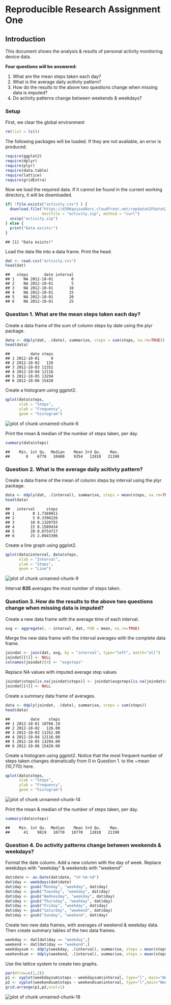 Reproducible Research Assignment One
====================================

## Introduction

This document shows the analysis & results of personal activity monitoring device data.

**Four questions will be answered:**

1. What are the mean steps taken each day?
2. What is the average daily acitivty pattern?
3. How do the results to the above two questions change when missing data is imputed?
4. Do activity patterns change between weekends & weekdays?

### Setup

First, we clear the global environment


```r
rm(list = ls())
```

The following packages will be loaded. If they are not available, an error is produced.


```r
require(ggplot2)
require(dplyr)
require(plyr)
require(data.table)
require(lattice)
require(gridExtra)
```

Now we load the required data. If it cannot be found in the current working directory, it will be downloaded.


```r
if( !file.exists("activity.csv") ) {
  download.file("https://d396qusza40orc.cloudfront.net/repdata%2Fdata%2Factivity.zip",            
                destfile = "activity.zip", method = "curl")
  unzip("activity.zip")
} else {
  print("Data exists!")
}
```

```
## [1] "Data exists!"
```

Load the data file into a data frame. Print the head.


```r
dat <- read.csv("activity.csv")
head(dat)
```

```
##   steps       date interval
## 1    NA 2012-10-01        0
## 2    NA 2012-10-01        5
## 3    NA 2012-10-01       10
## 4    NA 2012-10-01       15
## 5    NA 2012-10-01       20
## 6    NA 2012-10-01       25
```

### Question 1. What are the mean steps taken each day?

Create a data frame of the sum of column steps by date using the plyr package.


```r
data <- ddply(dat, .(date), summarise, steps = sum(steps, na.rm=TRUE))
head(data)
```

```
##         date steps
## 1 2012-10-01     0
## 2 2012-10-02   126
## 3 2012-10-03 11352
## 4 2012-10-04 12116
## 5 2012-10-05 13294
## 6 2012-10-06 15420
```

Create a histogram using ggplot2.


```r
qplot(data$steps,
      xlab = "Steps",
      ylab = "Frequency",
      geom = "histogram")
```

![plot of chunk unnamed-chunk-6](figure/unnamed-chunk-6-1.png) 

Print the mean & median of the number of steps taken, per day.


```r
summary(data$steps)
```

```
##    Min. 1st Qu.  Median    Mean 3rd Qu.    Max. 
##       0    6778   10400    9354   12810   21190
```

### Question 2. What is the average daily acitivty pattern?

Create a data frame of the mean of column steps by interval using the plyr package.


```r
data <- ddply(dat, .(interval), summarise, steps = mean(steps, na.rm=TRUE))
head(data)
```

```
##   interval     steps
## 1        0 1.7169811
## 2        5 0.3396226
## 3       10 0.1320755
## 4       15 0.1509434
## 5       20 0.0754717
## 6       25 2.0943396
```

Create a line graph using ggplot2.


```r
qplot(data$interval, data$steps,
      xlab = "Interval",
      ylab = "Steps",
      geom = "Line")
```

![plot of chunk unnamed-chunk-9](figure/unnamed-chunk-9-1.png) 

Interval **835** averages the most number of steps taken.

### Question 3. How do the results to the above two questions change when missing data is imputed?

Create a new data frame with the average time of each interval.


```r
avg <- aggregate(. ~ interval, dat, FUN = mean, na.rm=TRUE)
```

Merge the new data frame with the interval averages with the complete data frame.


```r
joindat <- join(dat, avg, by = "interval", type="left", match="all")
joindat[[5]] <- NULL
colnames(joindat)[4] <- "avgsteps"
```

Replace NA values with imputed average step values

```r
joindat$steps[is.na(joindat$steps)] <- joindat$avgsteps[is.na(joindat$steps)]
joindat[[4]] <- NULL
```

Create a summary data frame of averages.


```r
data <- ddply(joindat, .(date), summarise, steps = sum(steps))
head(data)
```

```
##         date    steps
## 1 2012-10-01 10766.19
## 2 2012-10-02   126.00
## 3 2012-10-03 11352.00
## 4 2012-10-04 12116.00
## 5 2012-10-05 13294.00
## 6 2012-10-06 15420.00
```

Create a histogram using ggplot2. Notice that the most frequent number of steps taken changes dramatically from 0 in Question 1. to the ~mean (10,770) here.


```r
qplot(data$steps,
      xlab = "Steps",
      ylab = "Frequency",
      geom = "histogram")
```

![plot of chunk unnamed-chunk-14](figure/unnamed-chunk-14-1.png) 

Print the mean & median of the number of steps taken, per day.


```r
summary(data$steps)
```

```
##    Min. 1st Qu.  Median    Mean 3rd Qu.    Max. 
##      41    9819   10770   10770   12810   21190
```

### Question 4. Do activity patterns change between weekends & weekdays?

Format the date column. Add a new column with the day of week. Replace weekdays with "weekday" & weekends with "weekend"


```r
dat$date <- as.Date(dat$date, "%Y-%m-%d") 
dat$day <- weekdays(dat$date)
dat$day <- gsub("Monday", "weekday", dat$day)
dat$day <- gsub("Tuesday", "weekday", dat$day)
dat$day <- gsub("Wednesday", "weekday", dat$day)
dat$day <- gsub("Thursday", "weekday", dat$day)
dat$day <- gsub("Friday", "weekday", dat$day)
dat$day <- gsub("Saturday", "weekend", dat$day)
dat$day <- gsub("Sunday", "weekend", dat$day)
```

Create two new data frames, with averages of weekend & weekday data. Then create summary tables of the two data frames.


```r
weekday <- dat[dat$day == "weekday",]
weekend <- dat[dat$day == "weekend",]
weekdaysum <- ddply(weekday, .(interval), summarise, steps = mean(steps, na.rm=TRUE))
weekendsum <- ddply(weekend, .(interval), summarise, steps = mean(steps, na.rm=TRUE))
```

Use the lattice system to create two graphs.


```r
par(mfrow=c(1,2))
p1 <- xyplot(weekdaysum$steps ~ weekdaysum$interval, type="l", main="Weekday",xlab="",ylab="")
p2 <- xyplot(weekendsum$steps ~ weekendsum$interval, type="l",main="Weekend",xlab="",ylab="")
grid.arrange(p1,p2,ncol=1)
```

![plot of chunk unnamed-chunk-18](figure/unnamed-chunk-18-1.png) 

